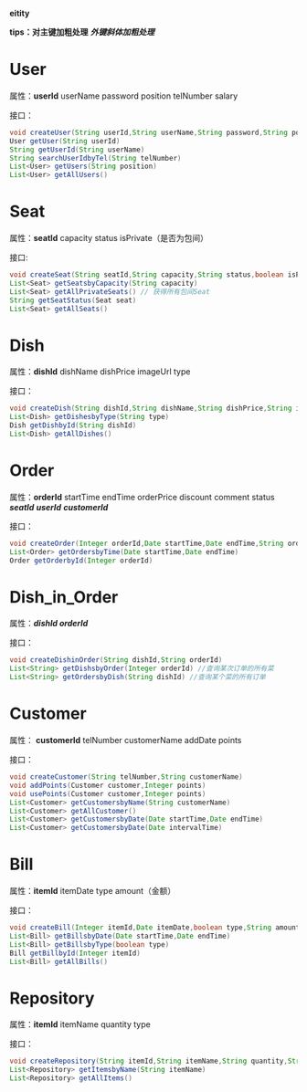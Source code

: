 **eitity**

**tips：对主键加粗处理** ***外键斜体加粗处理***

# User

属性：**userId**	userName	password	position	telNumber	salary

接口：

```java
void createUser(String userId,String userName,String password,String position,String telNumber,String salary)
User getUser(String userId) 
String getUserId(String userName)
String searchUserIdbyTel(String telNumber)    
List<User> getUsers(String position)
List<User> getAllUsers()
```

# Seat

属性：**seatId**	capacity	status	isPrivate（是否为包间）

接口:

```java
void createSeat(String seatId,String capacity,String status,boolean isPrivate)
List<Seat> getSeatsbyCapacity(String capacity)
List<Seat> getAllPrivateSeats() // 获得所有包间Seat
String getSeatStatus(Seat seat)
List<Seat> getAllSeats()
```

# Dish

属性：**dishId** 	dishName	dishPrice	imageUrl	type

接口：

```java
void createDish(String dishId,String dishName,String dishPrice,String imageUrl,String type)
List<Dish> getDishesbyType(String type)
Dish getDishbyId(String dishId)
List<Dish> getAllDishes()
```

# Order

属性：**orderId**	startTime	endTime	orderPrice	discount	comment	status	***seatId***	***userId***	***customerId***

接口：

```java
void createOrder(Integer orderId,Date startTime,Date endTime,String orderPrice,Integer discount,String comment,String status,String seatId,String userId,String customerId)
List<Order> getOrdersbyTime(Date startTime,Date endTime)
Order getOrderbyId(Integer orderId)
```



# Dish_in_Order

属性：***dishId orderId***

接口：

```java
void createDishinOrder(String dishId,String orderId)
List<String> getDishsbyOrder(Integer orderId) //查询某次订单的所有菜
List<String> getOrdersbyDish(String dishId)	//查询某个菜的所有订单
```

# Customer

属性： **customerId**	telNumber	customerName	addDate	points

接口：

```java
void createCustomer(String telNumber,String customerName)
void addPoints(Customer customer,Integer points)
void usePoints(Customer customer,Integer points)
List<Customer> getCustomersbyName(String customerName)
List<Customer> getAllCustomer()
List<Customer> getCustomersbyDate(Date startTime,Date endTime)
List<Customer> getCustomersbyDate(Date intervalTime)
```

# Bill

属性：**itemId**	itemDate	type	amount（金额）

接口：

```java
void createBill(Integer itemId,Date itemDate,boolean type,String amount)
List<Bill> getBillsbyDate(Date startTime,Date endTime)
List<Bill> getBillsbyType(boolean type)
Bill getBillbyId(Integer itemId)
List<Bill> getAllBills()
```

# Repository

属性：**itemId**	itemName	quantity	type

接口：

```java
void createRepository(String itemId,String itemName,String quantity,String type)
List<Repository> getItemsbyName(String itemName)
List<Repository> getAllItems()
```

